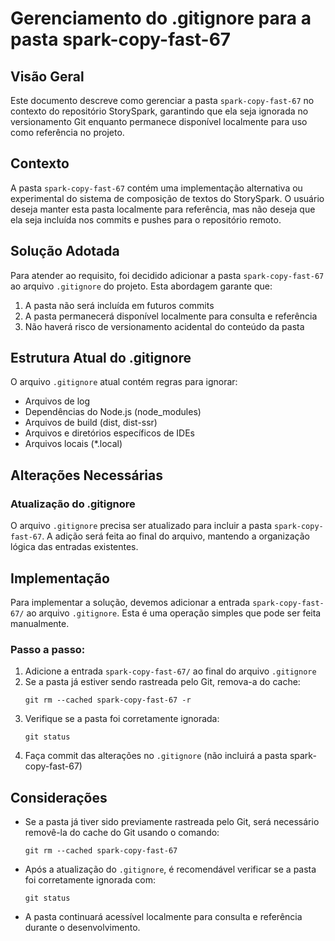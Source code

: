 # Gerenciamento do .gitignore para a pasta spark-copy-fast-67

## Visão Geral

Este documento descreve como gerenciar a pasta `spark-copy-fast-67` no contexto do repositório StorySpark, garantindo que ela seja ignorada no versionamento Git enquanto permanece disponível localmente para uso como referência no projeto.

## Contexto

A pasta `spark-copy-fast-67` contém uma implementação alternativa ou experimental do sistema de composição de textos do StorySpark. O usuário deseja manter esta pasta localmente para referência, mas não deseja que ela seja incluída nos commits e pushes para o repositório remoto.

## Solução Adotada

Para atender ao requisito, foi decidido adicionar a pasta `spark-copy-fast-67` ao arquivo `.gitignore` do projeto. Esta abordagem garante que:

1. A pasta não será incluída em futuros commits
2. A pasta permanecerá disponível localmente para consulta e referência
3. Não haverá risco de versionamento acidental do conteúdo da pasta

## Estrutura Atual do .gitignore

O arquivo `.gitignore` atual contém regras para ignorar:
- Arquivos de log
- Dependências do Node.js (node_modules)
- Arquivos de build (dist, dist-ssr)
- Arquivos e diretórios específicos de IDEs
- Arquivos locais (*.local)

## Alterações Necessárias

### Atualização do .gitignore

O arquivo `.gitignore` precisa ser atualizado para incluir a pasta `spark-copy-fast-67`. A adição será feita ao final do arquivo, mantendo a organização lógica das entradas existentes.

## Implementação

Para implementar a solução, devemos adicionar a entrada `spark-copy-fast-67/` ao arquivo `.gitignore`. Esta é uma operação simples que pode ser feita manualmente.

### Passo a passo:

1. Adicione a entrada `spark-copy-fast-67/` ao final do arquivo `.gitignore`
2. Se a pasta já estiver sendo rastreada pelo Git, remova-a do cache:
   ```
   git rm --cached spark-copy-fast-67 -r
   ```
3. Verifique se a pasta foi corretamente ignorada:
   ```
   git status
   ```
4. Faça commit das alterações no `.gitignore` (não incluirá a pasta spark-copy-fast-67)

## Considerações

- Se a pasta já tiver sido previamente rastreada pelo Git, será necessário removê-la do cache do Git usando o comando:
  ```
  git rm --cached spark-copy-fast-67
  ```

- Após a atualização do `.gitignore`, é recomendável verificar se a pasta foi corretamente ignorada com:
  ```
  git status
  ```

- A pasta continuará acessível localmente para consulta e referência durante o desenvolvimento.